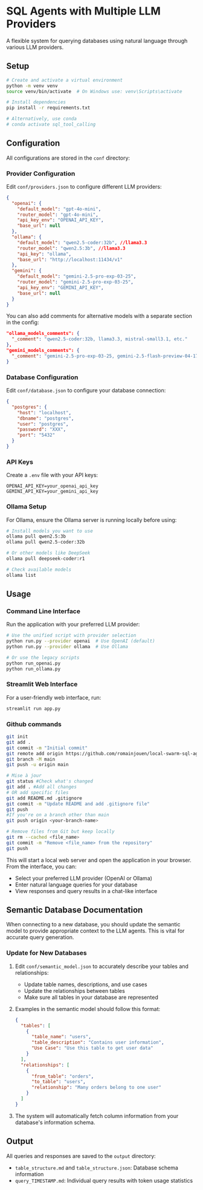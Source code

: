 # SQL Agents with Multiple LLM Providers

A flexible system for querying databases using natural language through various LLM providers.

## Setup

```bash
# Create and activate a virtual environment
python -m venv venv
source venv/bin/activate  # On Windows use: venv\Scripts\activate

# Install dependencies
pip install -r requirements.txt

# Alternatively, use conda
# conda activate sql_tool_calling
```

## Configuration

All configurations are stored in the `conf` directory:

### Provider Configuration

Edit `conf/providers.json` to configure different LLM providers:

```json
{
  "openai": {
    "default_model": "gpt-4o-mini",
    "router_model": "gpt-4o-mini",
    "api_key_env": "OPENAI_API_KEY",
    "base_url": null
  },
  "ollama": {
    "default_model": "qwen2.5-coder:32b", //llama3.3
    "router_model": "qwen2.5:3b", //llama3.3
    "api_key": "ollama",
    "base_url": "http://localhost:11434/v1"
  },
  "gemini": {
    "default_model": "gemini-2.5-pro-exp-03-25",
    "router_model": "gemini-2.5-pro-exp-03-25",
    "api_key_env": "GEMINI_API_KEY",
    "base_url": null
  }
}
```

You can also add comments for alternative models with a separate section in the config:

```json
"ollama_models_comments": {
  "_comment": "qwen2.5-coder:32b, llama3.3, mistral-small3.1, etc."
},
"gemini_models_comments": {
  "_comment": "gemini-2.5-pro-exp-03-25, gemini-2.5-flash-preview-04-17, gemini-2.0-flash"
}
```

### Database Configuration

Edit `conf/database.json` to configure your database connection:

```json
{
  "postgres": {
    "host": "localhost",
    "dbname": "postgres",
    "user": "postgres",
    "password": "XXX",
    "port": "5432"
  }
}
```

### API Keys

Create a `.env` file with your API keys:
```
OPENAI_API_KEY=your_openai_api_key
GEMINI_API_KEY=your_gemini_api_key
```

### Ollama Setup

For Ollama, ensure the Ollama server is running locally before using:
```bash
# Install models you want to use
ollama pull qwen2.5:3b
ollama pull qwen2.5-coder:32b

# Or other models like DeepSeek
ollama pull deepseek-coder:r1

# Check available models
ollama list
```

## Usage

### Command Line Interface

Run the application with your preferred LLM provider:

```bash
# Use the unified script with provider selection
python run.py --provider openai  # Use OpenAI (default)
python run.py --provider ollama  # Use Ollama

# Or use the legacy scripts
python run_openai.py
python run_ollama.py
```

### Streamlit Web Interface

For a user-friendly web interface, run:

```bash
streamlit run app.py
```

### Github commands
```bash
git init
git add .
git commit -m "Initial commit"
git remote add origin https://github.com/romainjouen/local-swarm-sql-agents.git
git branch -M main
git push -u origin main

# Mise à jour
git status #Check what's changed
git add . #Add all changes
# OR add specific files
git add README.md .gitignore
git commit -m "Update README and add .gitignore file"
git push
#If you're on a branch other than main
git push origin <your-branch-name> 

# Remove files from Git but keep locally
git rm --cached <file_name>
git commit -m "Remove <file_name> from the repository"
git push
```

This will start a local web server and open the application in your browser. From the interface, you can:
- Select your preferred LLM provider (OpenAI or Ollama)
- Enter natural language queries for your database
- View responses and query results in a chat-like interface

## Semantic Database Documentation

When connecting to a new database, you should update the semantic model to provide appropriate context to the LLM agents. This is vital for accurate query generation.

### Update for New Databases

1. Edit `conf/semantic_model.json` to accurately describe your tables and relationships:
   - Update table names, descriptions, and use cases
   - Update the relationships between tables
   - Make sure all tables in your database are represented

2. Examples in the semantic model should follow this format:
   ```json
   {
     "tables": [
       {
         "table_name": "users",
         "table_description": "Contains user information",
         "Use Case": "Use this table to get user data"
       }
     ],
     "relationships": [
       {
         "from_table": "orders",
         "to_table": "users",
         "relationship": "Many orders belong to one user"
       }
     ]
   }
   ```

3. The system will automatically fetch column information from your database's information schema.

## Output

All queries and responses are saved to the `output` directory:
- `table_structure.md` and `table_structure.json`: Database schema information
- `query_TIMESTAMP.md`: Individual query results with token usage statistics